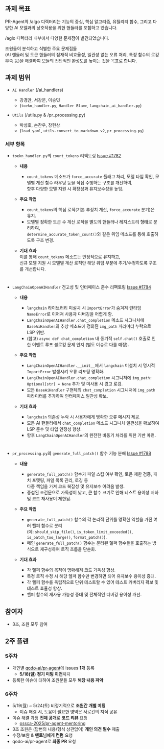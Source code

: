 ## 과제 목표

PR-Agent의 /algo 디렉터리는 기능의 중심, 핵심 알고리즘, 유틸리티 함수, 그리고 다양한 AI 모델과의 상호작용을 위한 핸들러를 포함하고 있습니다.  

/aglo 디렉터리 내부에서 다양한 문제점이 발견되었습니다.  

조원들이 분석하고 식별한 주요 문제점들  
(AI 핸들러 및 토큰 핸들러의 잠재적 비효율성, 일관성 없는 오류 처리, 특정 함수의 로깅 부족 등)을 해결하여 모듈의 전반적인 완성도를 높이는 것을 목표로 합니다.

## 과제 범위

- `AI Handler` (/ai_handlers)
  - 강경만, 서강문, 이승민
  - (`toekn_handler.py`, `Handler Blame`, `langchain_ai_handler.py`)

- `Utils` (/utils.py & /pr_processing.py)
  - 박성호, 손찬우, 장현상
  - (`load_yaml`, `utils.convert_to_markdown_v2`, `pr_processing.py`)  

### 세부 항목

- `toekn_handler.py`의 `count_tokens` 리팩토링
[Issue #1782](https://github.com/qodo-ai/pr-agent/issues/1782)

  - **내용**  
    - `count_tokens` 메소드가 `force_accurate` 플래그 처리, 모델 타입 확인, 모델별 계산 함수 라우팅 등을 직접 수행하는 구조를 개선하여,  
    향후 다양한 모델 지원 시 확장성과 유지보수성을 높임.  

  - **주요 작업**
    - `count_tokens`의 핵심 로직(기본 추정치 계산, `force_accurate` 분기)은 유지.
    - 모델별 정확한 토큰 수 계산 로직을 별도의 핸들러나 레지스트리 형태로 분리하여,  
    `determine_accurate_token_count()`와 같은 위임 메소드를 통해 호출하도록 구조 변경.  

  - **기대 효과**  
    이를 통해 `count_tokens` 메소드는 안정적으로 유지하고,  
    신규 모델 지원 시 모델별 계산 로직만 해당 위임 부분에 추가/수정하도록 구조를 개선합니다.  

#

- `LangChainOpenAIHandler` 견고성 및 인터페이스 준수 리팩토링
[Issue #1784](https://github.com/qodo-ai/pr-agent/issues/1784)

  - **내용**
    - `langchain` 라이브러리 미설치 시 `ImportError`가 숨겨져 런타임 `NameError`로 이어져 사용자 디버깅을 어렵게 함.
    - `LangChainOpenAIHandler.chat_completion` 메소드 시그니처에 `BaseAiHandler`의 추상 메소드에 정의된 `img_path` 파라미터 누락으로 LSP 위반.
    - (참고) `async def chat_completion` 내 동기적 `self.chat()` 호출로 인한 이벤트 루프 블로킹 문제 인지 (별도 이슈로 다룰 예정).  

  - **주요 작업**
    - `LangChainOpenAIHandler.__init__`에서 `langchain` 미설치 시 명시적 `ImportError` 발생시켜 오류 리포팅 명확화.
    - `LangChainOpenAIHandler.chat_completion` 시그니처에 `img_path: Optional[str] = None` 추가 및 미사용 시 경고 로깅.
    - 모든 `BaseAiHandler` 구현체의 `chat_completion` 시그니처에 `img_path` 파라미터를 추가하여 인터페이스 일관성 확보.

  - **기대 효과**
    - `langchain` 의존성 누락 시 사용자에게 명확한 오류 메시지 제공.
    - 모든 AI 핸들러에서 `chat_completion` 메소드 시그니처 일관성을 확보하여 LSP 준수 및 타입 안정성 향상.
    - 향후 `LangChainOpenAIHandler`의 완전한 비동기 처리를 위한 기반 마련.  

#

- `pr_processing.py`의 `generate_full_patch()` 함수 기능 분해
[Issue #1788](https://github.com/qodo-ai/pr-agent/issues/1788)

  - **내용**
    - `generate_full_patch()` 함수가 파일 스킵 여부 확인, 토큰 제한 검증, 패치 포맷팅, 파일 목록 관리, 로깅 등  
    다중 책임을 가져 코드 복잡성 및 유지보수 어려움 발생.
    - 중첩된 조건문으로 가독성이 낮고, 큰 함수 크기로 인해 테스트 용이성 저하 및 코드 재사용이 제한됨.

  - **주요 작업**
    - `generate_full_patch()` 함수의 각 논리적 단위를 명확한 역할을 가진 여러 헬퍼 함수로 분리  
    (예: `should_skip_file()`, `is_token_limit_exceeded()`, `is_patch_too_large()`, `format_patch()`).
    - 메인 `generate_full_patch()` 함수는 분리된 헬퍼 함수들을 호출하는 방식으로 재구성하여 로직 흐름을 단순화.

  - **기대 효과**
    - 각 헬퍼 함수의 목적이 명확해져 코드 가독성 향상.
    - 특정 로직 수정 시 해당 헬퍼 함수만 변경하면 되어 유지보수 용이성 증대.
    - 각 헬퍼 함수를 독립적으로 단위 테스트할 수 있어 테스트 커버리지 확보 및 테스트 효율성 향상.
    - 헬퍼 함수의 재사용 가능성 증대 및 전체적인 디버깅 용이성 개선.

## 참여자

- 3조, 조원 모두 참여

## 2주 플랜

### 5주차

- 개인별 [qodo-ai/pr-agent](https://github.com/qodo-ai/pr-agent/issues)에 issues **1개** 등록
  - **5/18(일) 정기 미팅 이전**까지
- 등록한 이슈에 대하여 조원분들 모두 **해당 내용 파악**

### 6주차

- 5/19(월) ~ 5/24(토) 비정기적으로 **조원간 개별 미팅**
  - 이슈 해결 시, 도움이 필요한 영역은 서로간의 지식 공유
- 이슈 해결 과정 **전체 공개**로 **코드 리뷰** 요청
  - [ossca-2025/pr-agent-mentoring](https://github.com/ossca-2025/pr-agent-mentoring/pulls)
- 3조 조원은 (답변의 내용/형식 상관없이) **개인 의견 필수** 제출
- 수정/보완 & **멘토님에게 컨펌** 요청
- qodo-ai/pr-agent로 **최종 PR** 요청
